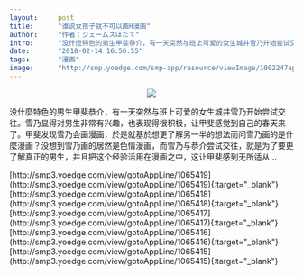 ```yaml
---
layout:     post
title:      "谁说女孩子就不可以画H漫画"
author:     "作者：ジェームスほたて"
intro:      "没什麼特色的男生甲斐恭介，有一天突然与班上可爱的女生城井雪乃开始尝试交往。雪乃显得对男生非常有兴趣，也表现得很积极，让甲斐感觉到自己的春天来了。甲斐发现雪乃会画漫画，於是就基於想更了解另一半的想法而问雪乃画的是什麼漫画？没想到雪乃画的居然是色情漫画，而雪乃与恭介尝试交往，就是为了要更了解真正的男生，并且把这个经验活用在漫画之中，这让甲斐感到无所适从…"
date:       "2018-02-14 16:56:55"
tags:       "漫画"
image:      "http://smp.yoedge.com/smp-app/resource/viewImage/1002247appline.png"
---
```

<div style="text-align: center">
<p><img src="http://smp.yoedge.com/smp-app/resource/viewImage/1002247appline.png"/></p>
</div>
<p class="post-meta">
<span>没什麼特色的男生甲斐恭介，有一天突然与班上可爱的女生城井雪乃开始尝试交往。雪乃显得对男生非常有兴趣，也表现得很积极，让甲斐感觉到自己的春天来了。甲斐发现雪乃会画漫画，於是就基於想更了解另一半的想法而问雪乃画的是什麼漫画？没想到雪乃画的居然是色情漫画，而雪乃与恭介尝试交往，就是为了要更了解真正的男生，并且把这个经验活用在漫画之中，这让甲斐感到无所适从…</span>
</p>
[http://smp3.yoedge.com/view/gotoAppLine/1065419](http://smp3.yoedge.com/view/gotoAppLine/1065419){:target="_blank"}
[http://smp3.yoedge.com/view/gotoAppLine/1065418](http://smp3.yoedge.com/view/gotoAppLine/1065418){:target="_blank"}
[http://smp3.yoedge.com/view/gotoAppLine/1065417](http://smp3.yoedge.com/view/gotoAppLine/1065417){:target="_blank"}
[http://smp3.yoedge.com/view/gotoAppLine/1065416](http://smp3.yoedge.com/view/gotoAppLine/1065416){:target="_blank"}
[http://smp3.yoedge.com/view/gotoAppLine/1065415](http://smp3.yoedge.com/view/gotoAppLine/1065415){:target="_blank"}


